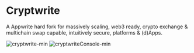 # Cryptwrite

A Appwrite hard fork for massively scaling, web3 ready, crypto exchange & multichain swap capable, intuitively secure, platforms & (d)Apps.

![cryptwrite-min](https://github.com/cryptwrite/.github/assets/114028070/0226849f-61c2-4c97-8923-74faafa9954d)
![cryptwriteConsole-min](https://github.com/cryptwrite/.github/assets/114028070/1697b543-fdd7-4a14-8697-bcfbd581fc8e)
